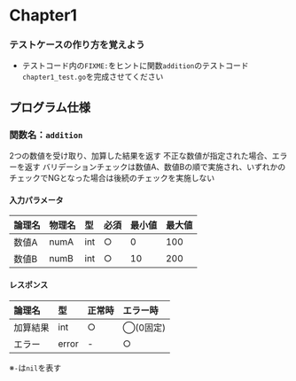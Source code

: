 # Chapter1
### テストケースの作り方を覚えよう

- テストコード内の`FIXME:`をヒントに関数`addition`のテストコード`chapter1_test.go`を完成させてください

## プログラム仕様
### 関数名：`addition`
2つの数値を受け取り、加算した結果を返す
不正な数値が指定された場合、エラーを返す
バリデーションチェックは数値A、数値Bの順で実施され、いずれかのチェックでNGとなった場合は後続のチェックを実施しない

#### 入力パラメータ
| 論理名 | 物理名 | 型 | 必須 | 最小値 | 最大値 |
|:--|:--|:--|:--|:--|:--|
| 数値A | numA | int | ○ | 0 | 100 |
| 数値B | numB | int | ○ | 10 | 200 |

#### レスポンス
| 論理名 | 型 | 正常時 | エラー時 |
|:--|:--|:--|:--|
| 加算結果 | int | ○ | ◯(0固定) |
| エラー | error | - | ○ |

※`-`は`nil`を表す
